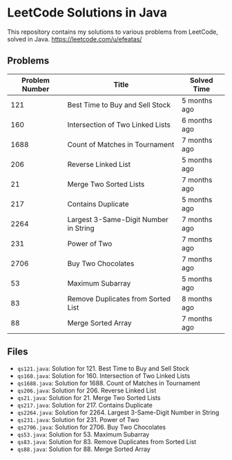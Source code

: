 # LeetCode Solutions in Java

This repository contains my solutions to various problems from LeetCode, solved in Java.
https://leetcode.com/u/efeatas/ 
## Problems

| Problem Number | Title                                     | Solved Time     |
|----------------|-------------------------------------------|-----------------|
| 121            | Best Time to Buy and Sell Stock           | 5 months ago    |
| 160            | Intersection of Two Linked Lists          | 6 months ago    |
| 1688           | Count of Matches in Tournament            | 7 months ago    |
| 206            | Reverse Linked List                       | 5 months ago    |
| 21             | Merge Two Sorted Lists                    | 7 months ago    |
| 217            | Contains Duplicate                        | 5 months ago    |
| 2264           | Largest 3-Same-Digit Number in String     | 7 months ago    |
| 231            | Power of Two                              | 7 months ago    |
| 2706           | Buy Two Chocolates                        | 7 months ago    |
| 53             | Maximum Subarray                          | 5 months ago    |
| 83             | Remove Duplicates from Sorted List        | 8 months ago    |
| 88             | Merge Sorted Array                        | 7 months ago    |

## Files

- `qs121.java`: Solution for 121. Best Time to Buy and Sell Stock
- `qs160.java`: Solution for 160. Intersection of Two Linked Lists
- `qs1688.java`: Solution for 1688. Count of Matches in Tournament
- `qs206.java`: Solution for 206. Reverse Linked List
- `qs21.java`: Solution for 21. Merge Two Sorted Lists
- `qs217.java`: Solution for 217. Contains Duplicate
- `qs2264.java`: Solution for 2264. Largest 3-Same-Digit Number in String
- `qs231.java`: Solution for 231. Power of Two
- `qs2706.java`: Solution for 2706. Buy Two Chocolates
- `qs53.java`: Solution for 53. Maximum Subarray
- `qs83.java`: Solution for 83. Remove Duplicates from Sorted List
- `qs88.java`: Solution for 88. Merge Sorted Array
